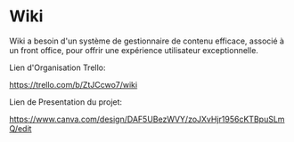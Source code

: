 # Wiki
Wiki a besoin d'un système de gestionnaire de contenu efficace, associé à un front office, pour offrir une expérience utilisateur exceptionnelle.


Lien d'Organisation Trello:

https://trello.com/b/ZtJCcwo7/wiki

Lien de Presentation du projet:

https://www.canva.com/design/DAF5UBezWVY/zoJXvHjr1956cKTBpuSLmQ/edit



